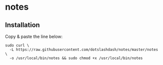 # notes

## Installation
Copy & paste the line below:
```
sudo curl \
  -L https://raw.githubusercontent.com/dotslashdash/notes/master/notes \
  -o /usr/local/bin/notes && sudo chmod +x /usr/local/bin/notes
```
